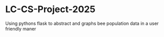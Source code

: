 # LC-CS-Project-2025

Using pythons flask to abstract and graphs bee population data in a user friendly maner
